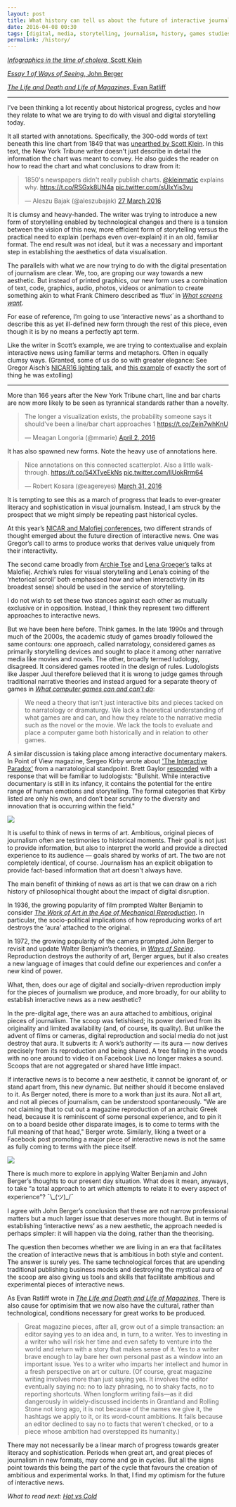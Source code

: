 ```yaml
---
layout: post
title: What history can tell us about the future of interactive journalism
date: 2016-04-08 00:30
tags: [digital, media, storytelling, journalism, history, games studies, visual journalism]
permalink: /history/
---
```


[*Infographics in the time of cholera*, Scott Klein](https://www.guernicamag.com/daily/scott-klein-infographics-in-the-time-of-cholera/)

[*Essay 1 of Ways of Seeing*, John Berger](http://waysofseeingwaysofseeing.com/ways-of-seeing-john-berger-5.7.pdf)

[*The Life and Death and Life of Magazines*, Evan Ratliff](
https://evan.atavist.com/the-life-and-death-and-life-of-magazines)

***

I’ve been thinking a lot recently about historical progress, cycles and how they relate to what we are trying to do with visual and digital storytelling today.

It all started with annotations. Specifically, the 300-odd words of text beneath this line chart from 1849 that was [unearthed by Scott Klein](https://www.guernicamag.com/daily/scott-klein-infographics-in-the-time-of-cholera/). In this text, the New York Tribune writer doesn't just describe in detail the information the chart was meant to convey. He also guides the reader on how to read the chart and what conclusions to draw from it:

<blockquote class="twitter-tweet" data-lang="en-gb"><p lang="en" dir="ltr">1850&#39;s newspapers didn&#39;t really publish charts. <a href="https://twitter.com/kleinmatic">@kleinmatic</a> explains why. <a href="https://t.co/RSGxk8UN4a">https://t.co/RSGxk8UN4a</a> <a href="https://t.co/sUlxYis3vu">pic.twitter.com/sUlxYis3vu</a></p>&mdash; Aleszu Bajak (@aleszubajak) <a href="https://twitter.com/aleszubajak/status/714073496842801152">27 March 2016</a></blockquote>
<script async src="//platform.twitter.com/widgets.js" charset="utf-8"></script>

It is clumsy and heavy-handed. The writer was trying to introduce a new form of storytelling enabled by technological changes and there is a tension between the vision of this new, more efficient form of storytelling versus the practical need to explain (perhaps even over-explain) it in an old, familiar format.  The end result was not ideal, but it was a necessary and important step in establishing the aesthetics of data visualisation.

The parallels with what we are now trying to do with the digital presentation of journalism are clear. We, too, are groping our way towards a new aesthetic. But instead of printed graphics, our new form uses a combination of text, code, graphics, audio, photos, videos or animation to create something akin to what Frank Chimero described as ‘flux’ in [*What screens want*](http://www.frankchimero.com/writing/what-screens-want/). 

For ease of reference, I’m going to use ‘interactive news’ as a shorthand to describe this as yet ill-defined new form through the rest of this piece, even though it is by no means a perfectly apt term.

Like the writer in Scott’s example, we are trying to contextualise and explain interactive news using familiar terms and metaphors. Often in equally clumsy ways. (Granted, some of us do so with greater elegance: See Gregor Aisch’s [NICAR16 lighting talk](http://slides.com/drivenbydata/nicar16#/), and [this example](http://www.nytimes.com/interactive/2016/04/01/us/police-bodycam-video.html?_r=0) of exactly the sort of thing he was extolling)

***

More than 166 years after the New York Tribune chart, line and bar charts are now more likely to be seen as tyrannical standards rather than a novelty.

<blockquote class="twitter-tweet" data-partner="tweetdeck"><p lang="en" dir="ltr">The longer a visualization exists, the probability someone says it should&#39;ve been a line/bar chart approaches 1 <a href="https://t.co/Zein7whKnU">https://t.co/Zein7whKnU</a></p>&mdash; Meagan Longoria (@mmarie) <a href="https://twitter.com/mmarie/status/716294980344545280">April 2, 2016</a></blockquote>
<script async src="//platform.twitter.com/widgets.js" charset="utf-8"></script>

It has also spawned new forms. Note the heavy use of annotations here.

<blockquote class="twitter-tweet" data-partner="tweetdeck"><p lang="en" dir="ltr">Nice annotations on this connected scatterplot. Also a little walk-through. <a href="https://t.co/54XTveEkNs">https://t.co/54XTveEkNs</a> <a href="https://t.co/llUokRrm64">pic.twitter.com/llUokRrm64</a></p>&mdash; Robert Kosara (@eagereyes) <a href="https://twitter.com/eagereyes/status/715553276352040960">March 31, 2016</a></blockquote>
<script async src="//platform.twitter.com/widgets.js" charset="utf-8"></script>

It is tempting to see this as a march of progress that leads to ever-greater literacy and sophistication in visual journalism. Instead, I am struck by the prospect that we might simply be repeating past historical cycles. 

At this year’s [NICAR and Malofiej conferences](../03/tapestry-nicar-notes), two different strands of thought emerged about the future direction of interactive news. One was Gregor’s call to arms to produce works that derives value uniquely from their interactivity.

The second came broadly from [Archie Tse](https://github.com/archietse/malofiej-2016/blob/master/tse-malofiej-2016-slides.pdf) and [Lena Groeger’s](http://bit.ly/malofiej24) talks at Malofiej.  Archie’s rules for visual storytelling and Lena’s coining of the ‘rhetorical scroll’ both emphasised how and when interactivity (in its broadest sense) should be used in the service of storytelling.

I do not wish to set these two stances against each other as mutually exclusive or in opposition. Instead, I think they represent two different approaches to interactive news.

But we have been here before. Think games. In the late 1990s and through much of the 2000s, the academic study of games broadly followed the same contours: one approach, called narratology, considered games as primarily storytelling devices and sought to place it among other narrative media like movies and novels. The other, broadly termed ludology, disagreed. It considered games rooted in the design of rules. Ludologists like Jasper Juul therefore believed that it is wrong to judge games through traditional narrative theories and instead argued for a separate theory of games in [*What computer games can and can’t do*](http://www.jesperjuul.net/text/wcgcacd.html):

> We need a theory that isn’t just interactive bits and pieces tacked on to narratology or dramaturgy. We lack a theoretical understanding of what games are and can, and how they relate to the narrative media such as the novel or the movie. We lack the tools to evaluate and place a computer game both historically and in relation to other games.

A similar discussion is taking place among interactive documentary makers. In Point of View magazine, Sergeo Kirby wrote about ['The Interactive Paradox'](http://povmagazine.com/articles/view/the-interactive-paradox) from a narratological standpoint. Brett Gaylor [responded](http://povmagazine.com/articles/view/rebutting-the-interactive-paradox) with a response that will be familiar to ludologists: "Bullshit. While interactive documentary is still in its infancy, it contains the potential for the entire range of human emotions and storytelling. The formal categories that Kirby listed are only his own, and don’t bear scrutiny to the diversity and innovation that is occurring within the field."   

![](/images/horse.gif)

It is useful to think of news in terms of art. Ambitious, original pieces of journalism often are testimonies to historical moments. Their goal is not just to provide information, but also to interpret the world and provide a directed experience to its audience &mdash; goals shared by works of art. The two are not completely identical, of course. Journalism has an explicit obligation to provide fact-based information that art doesn't always have.

The main benefit of thinking of news as art is that we can draw on a rich history of philosophical thought about the impact of digital disruption.

In 1936, the growing popularity of film prompted Walter Benjamin to consider [*The Work of Art in the Age of Mechanical Reproduction*](http://raley.english.ucsb.edu/wp-content2/uploads/Benjamin-art.pdf). In particular, the socio-political implications of how reproducing works of art destroys the ‘aura’ attached to the original. 

In 1972, the growing popularity of the camera prompted John Berger to revisit and update Walter Benjamin’s theories, in [*Ways of Seeing*]( http://waysofseeingwaysofseeing.com/ways-of-seeing-john-berger-5.7.pdf). Reproduction destroys the authority of art, Berger argues, but it also creates a new language of images that could define our experiences and confer a new kind of power.

What, then, does our age of digital and socially-driven reproduction imply for the pieces of journalism we produce, and more broadly, for our ability to establish interactive news as a new aesthetic?

In the pre-digital age, there was an aura attached to ambitious, original pieces of journalism. The scoop was fetishised; its power derived from its originality and limited availability (and, of course, its quality). But unlike the advent of films or cameras, digital reproduction and social media do not just destroy that aura. It subverts it: A work’s authority &mdash; its aura &mdash; now derives precisely from its reproduction and being shared. A tree falling in the woods with no one around to video it on Facebook Live no longer makes a sound. Scoops that are not aggregated or shared have little impact. 

If interactive news is to become a new aesthetic, it cannot be ignorant of, or stand apart from, this new dynamic. But neither should it become enslaved to it. As Berger noted, there is more to a work than just its aura. Not all art, and not all pieces of journalism, can be understood spontaneously. "We are not claiming that to cut out a magazine reproduction of an archaic Greek head, because it is reminiscent of some personal experience, and to pin it on to a board beside other disparate images, is to come to terms with the full meaning of that head," Berger wrote. Similarly, liking a tweet or a Facebook post promoting a major piece of interactive news is not the same as fully coming to terms with the piece itself.

![](/images/cat.gif)

There is much more to explore in applying Walter Benjamin and John Berger’s thoughts to our present day situation. What does it mean, anyways, to take “a total approach to art which attempts to relate it to every aspect of experience”? ¯\\\_(ツ)_/¯

I agree with John Berger’s conclusion that these are not narrow professional matters but a much larger issue that deserves more thought. But in terms of establishing ‘interactive news’ as a new aesthetic, the approach needed is perhaps simpler: it will happen via the doing, rather than the theorising.

The question then becomes whether we are living in an era that facilitates the creation of interactive news that is ambitious in both style and content. The answer is surely yes. The same technological forces that are upending traditional publishing business models and destroying the mystical aura of the scoop are also giving us tools and skills that facilitate ambitious and experimental pieces of interactive news.  

As Evan Ratliff wrote in [*The Life and Death and Life of Magazines*](https://evan.atavist.com/the-life-and-death-and-life-of-magazines), There is also cause for optimisim that we now also have the cultural, rather than technological, conditions necessary for great works to be produced.

> Great magazine pieces, after all, grow out of a simple transaction: an editor saying yes to an idea and, in turn, to a writer. Yes to investing in a writer who will risk her time and even safety to venture into the world and return with a story that makes sense of it. Yes to a writer brave enough to lay bare her own personal past as a window into an important issue. Yes to a writer who imparts her intellect and humor in a fresh perspective on art or culture. (Of course, great magazine writing involves more than just saying yes. It involves the editor eventually saying no: no to lazy phrasing, no to shaky facts, no to reporting shortcuts. When longform writing fails—as it did dangerously in widely-discussed incidents in Grantland and Rolling Stone not long ago, it is not because of the names we give it, the hashtags we apply to it, or its word-count ambitions. It fails because an editor declined to say no to facts that weren’t checked, or to a piece whose ambition had overstepped its humanity.)

There may not necessarily be a linear march of progress towards greater literacy and sophistication. Periods when great art, and great pieces of journalism in new formats, may come and go in cycles. But all the signs point towards this being the part of the cycle that favours the creation of ambitious and experimental works. In that, I find my optimism for the future of interactive news.

*What to read next: [Hot vs Cold](../02/2016-02-29-hot-vs-cold)*